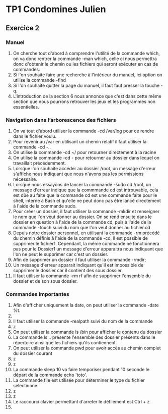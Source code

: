 ﻿# 			TP1 Condomines Julien



## Exercice 2



### Manuel

1. On cherche tout d'abord à comprendre l'utilité de la commande which, on va donc rentrer la commande -man which, celle ci nous permettra donc d'obtenir le chemin ou les fichiers qui seront exécuter en cas de commandes. 
2. Si l'on souhaite faire une recherche à l'intérieur du manuel, ici option on utilise la commande -find
3. Si l'on souhaite quitter la page du manuel, il faut faut presser la touche -q.
4. L'introduction de la section 6 nous annonce que c'est dans cette même section que nous pourrons retrouver les jeux et les programmes non essentielles. 


### Navigation dans l’arborescence des fichiers
1. On va tout d'abord utiliser la commande -cd /var/log pour ce rendre dans le fichier voulu.
2. Pour revenir au /var en utilisant un chemin relatif il faut utiliser la commande  -cd -.. 
3. On utilise la commande -cd ~/ pour retourner directement à la racine 
4. On utilise la commande -cd - pour retourner au dossier dans lequel on travaillait précédemment.
5. Lorsque l'on souhaite accéder au dossier /root, un message d'erreur s'affiche nous indiquant que nous n'avons pas les permissions nécessaire. 
6. Lorsque nous essayons de lancer la commande -sudo cd /root, un message d'erreur indique que la commmande cd est introuvable, cela est dûe au faite que la commande cd est une commande faite pour le shell, interne à Bash et qu'elle ne peut donc pas être lancé directement à l'aide de la commande sudo.
7. Pour créer un dossier, il faut utiliser la commande -mkdir et renseigner le nom que l'on veut donner au dossier. On se rend ensuite dans le dossier en question à l'aide de la commande cd, puis à l'aide de la commande -touch suivi du nom que l'on veut donner au fichier.cd
8. Depuis notre dossier personnel, en utilisant la commande -rm précédé du chemin définis à l'aide de la commande -cd, il est possible de supprimer le fichier1. Cependant, la même commande ne fonctionnera pas pour le Dossier1 un message d'erreur apparaitra nous indiquant que l'on ne peut le supprimer car c'est un dossier. 
9. Afin de supprimer un dossier il faut utiliser la commande -rmdir;
10. Un message d'erreur apparait indiquant qu'il est impossible de supprimer le dossier car il contient des sous dossier.
11. Il faut utiliser la commande -rm rf afin de supprimer l'ensemble du dossier et de son sous dossier.


### Commandes importantes

1. Afin d'afficher uniquement la date, on peut utiliser la commande -date %t.
2. 
3. Il faut utiliser la commande -realpath suivi du nom de la commande
4. z
5. On peut utiliser la commande ls /bin pour afficher le contenu du dossier
6. La commande ls .. présente l'ensemble des dossier présents dans le répertoire ainsi que les fichiers qu'ils contiennent.
7. On peut utiliser la commande pwd pour avoir accès au chemin complet du dossier courant 
8. z
9. z
10. La commande sleep 10 va faire temporiser pendant 10 seconde le départ de la commande echo 'toto'.
11. La commande file est utilisée pour déterminer le type du fichier sélectionné.
12. z
13. z
14. Le raccourci clavier permettant d'arreter le défilement est Ctrl + z
15. 
